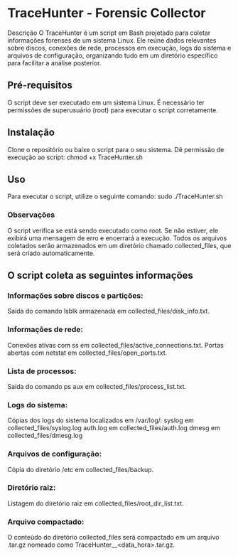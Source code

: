 # TraceHunter - Forensic Collector
Descrição
O TraceHunter é um script em Bash projetado para coletar informações forenses de um sistema Linux. Ele reúne dados relevantes sobre discos, conexões de rede, processos em execução, logs do sistema e arquivos de configuração, organizando tudo em um diretório específico para facilitar a análise posterior.

## Pré-requisitos
O script deve ser executado em um sistema Linux.
É necessário ter permissões de superusuário (root) para executar o script corretamente.

## Instalação
Clone o repositório ou baixe o script para o seu sistema.
Dê permissão de execução ao script:
chmod +x TraceHunter.sh

## Uso
Para executar o script, utilize o seguinte comando:
sudo ./TraceHunter.sh

### Observações
O script verifica se está sendo executado como root. Se não estiver, ele exibirá uma mensagem de erro e encerrará a execução.
Todos os arquivos coletados serão armazenados em um diretório chamado collected_files, que será criado automaticamente.

## O script coleta as seguintes informações

### Informações sobre discos e partições:
Saída do comando lsblk armazenada em collected_files/disk_info.txt.

### Informações de rede:
Conexões ativas com ss em collected_files/active_connections.txt.
Portas abertas com netstat em collected_files/open_ports.txt.

### Lista de processos:
Saída do comando ps aux em collected_files/process_list.txt.

### Logs do sistema:
Cópias dos logs do sistema localizados em /var/log/:
syslog em collected_files/syslog.log
auth.log em collected_files/auth.log
dmesg em collected_files/dmesg.log

### Arquivos de configuração:
Cópia do diretório /etc em collected_files/backup.

### Diretório raiz:
Listagem do diretório raiz em collected_files/root_dir_list.txt.

### Arquivo compactado:
O conteúdo do diretório collected_files será compactado em um arquivo .tar.gz nomeado como TraceHunter_<hostname>_<data_hora>.tar.gz.
